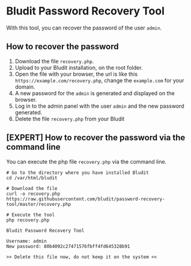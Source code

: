 # Bludit Password Recovery Tool
With this tool, you can recover the password of the user `admin`.

## How to recover the password
1. Download the file `recovery.php`.
2. Upload to your Bludit installation, on the root folder.
3. Open the file with your browser, the url is like this `https://example.com/recovery.php`, change the `example.com` for your domain.
4. A new password for the `admin` is generated and displayed on the browser.
5. Log in to the admin panel with the user `admin` and the new password generated.
6. Delete the file `recovery.php` from your Bludit

## [EXPERT] How to recover the password via the command line
You can execute the php file `recovery.php` via the command line.
```
# Go to the directory where you have installed Bludit
cd /var/html/bludit

# Download the file
curl -o recovery.php https://raw.githubusercontent.com/bludit/password-recovery-tool/master/recovery.php

# Execute the tool
php recovery.php
```

```
Bludit Password Recovery Tool

Username: admin
New password: 80b4092c27471576fbff4fd645328b91

>> Delete this file now, do not keep it on the system <<
```